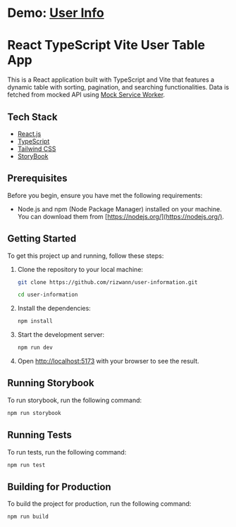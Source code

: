 # Demo: [User Info](https://ryte-table.netlify.app/)

# React TypeScript Vite User Table App

This is a React application built with TypeScript and Vite that features a dynamic table with sorting, pagination, and searching functionalities. Data is fetched from mocked API using [Mock Service Worker](https://mswjs.io/).

## Tech Stack

- [React.js](https://react.dev/)
- [TypeScript](https://www.typescriptlang.org/)
- [Tailwind CSS](https://tailwindcss.com)
- [StoryBook](https://storybook.js.org/)

## Prerequisites

Before you begin, ensure you have met the following requirements:

- Node.js and npm (Node Package Manager) installed on your machine. You can download them from [https://nodejs.org/](https://nodejs.org/).

## Getting Started

To get this project up and running, follow these steps:

1. Clone the repository to your local machine:

   ```bash
   git clone https://github.com/rizwann/user-information.git

   cd user-information
   ```

2. Install the dependencies:

   ```bash
   npm install
   ```

3. Start the development server:

   ```bash
   npm run dev
   ```

4. Open [http://localhost:5173](http://localhost:5173) with your browser to see the result.

## Running Storybook

To run storybook, run the following command:

```bash
npm run storybook
```

## Running Tests

To run tests, run the following command:

```bash
npm run test
```

## Building for Production

To build the project for production, run the following command:

```bash
npm run build
```
